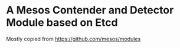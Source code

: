 # A Mesos Contender and Detector Module based on Etcd
Mostly copied from https://github.com/mesos/modules